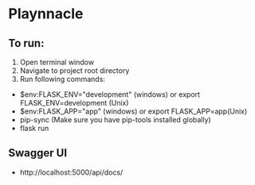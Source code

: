 ﻿# Playnnacle
 
## To run:
1. Open terminal window
2. Navigate to project root directory
3. Run following commands:
* $env:FLASK_ENV="development" (windows) or export FLASK_ENV=development (Unix)
* $env:FLASK_APP="app" (windows) or export FLASK_APP=app(Unix)
* pip-sync (Make sure you have pip-tools installed globally)
* flask run

## Swagger UI
- http://localhost:5000/api/docs/
